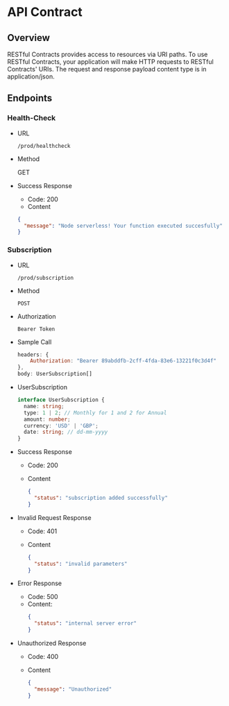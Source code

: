 # API Contract

## Overview

RESTful Contracts provides access to resources via URI paths. To use RESTful Contracts, your application will make HTTP requests to RESTful Contracts' URIs. The request and response payload content type is in application/json.

## Endpoints

### Health-Check

- URL

  `/prod/healthcheck`

- Method

  GET

- Success Response

  - Code: 200
  - Content

  ```json
  {
    "message": "Node serverless! Your function executed succesfully"
  }
  ```

### Subscription

- URL

  `/prod/subscription`

- Method

  `POST`

- Authorization

  `Bearer Token`

- Sample Call

  ```javascript
  headers: {
      Authorization: "Bearer 89abddfb-2cff-4fda-83e6-13221f0c3d4f"
  },
  body: UserSubscription[]
  ```

- UserSubscription

  ```typescript
  interface UserSubscription {
    name: string;
    type: 1 | 2; // Monthly for 1 and 2 for Annual
    amount: number;
    currency: 'USD' | 'GBP';
    date: string; // dd-mm-yyyy
  }
  ```

- Success Response

  - Code: 200
  - Content

    ```json
    {
      "status": "subscription added successfully"
    }
    ```

- Invalid Request Response

  - Code: 401
  - Content

    ```json
    {
      "status": "invalid parameters"
    }
    ```

- Error Response

  - Code: 500
  - Content:
    ```json
    {
      "status": "internal server error"
    }
    ```

- Unauthorized Response

  - Code: 400
  - Content

    ```json
    {
      "message": "Unauthorized"
    }
    ```

